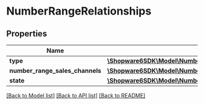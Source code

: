 # NumberRangeRelationships

## Properties
Name | Type | Description | Notes
------------ | ------------- | ------------- | -------------
**type** | [**\Shopware6SDK\Model\NumberRangeRelationshipsType**](NumberRangeRelationshipsType.md) |  | [optional] 
**number_range_sales_channels** | [**\Shopware6SDK\Model\NumberRangeRelationshipsNumberRangeSalesChannels**](NumberRangeRelationshipsNumberRangeSalesChannels.md) |  | [optional] 
**state** | [**\Shopware6SDK\Model\NumberRangeRelationshipsState**](NumberRangeRelationshipsState.md) |  | [optional] 

[[Back to Model list]](../../README.md#documentation-for-models) [[Back to API list]](../../README.md#documentation-for-api-endpoints) [[Back to README]](../../README.md)

